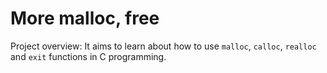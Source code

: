 # More malloc, free
Project overview:
It aims to learn about how to use `malloc`, `calloc`, `realloc` and `exit` functions in C programming.

